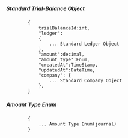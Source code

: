 ##### Standard Trial-Balance Object

            {
                trialBalanceId:int,
				"ledger":
				{
					... Standard Ledger Object
				},
				"amount":decimal,
				"amount_type":Enum,
				"createdAt":TimeStamp,
                "updatedAt":DateTime,
                "company": {
					... Standard Company Object
				},
			}
##### Amount Type Enum
			{
				... Amount Type Enum(journal)
			}